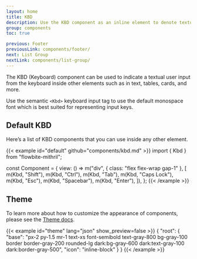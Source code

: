 ```yaml
---
layout: home
title: KBD
description: Use the KBD component as an inline element to denote textual user input from the keyboard inside paragraphs, tables, and other components
group: components
toc: true

previous: Footer
previousLink: components/footer/
next: List Group
nextLink: components/list-group/
---
```


The KBD (Keyboard) component can be used to indicate a textual user input from the keyboard inside other elements such as in text, tables, cards, and more.

Use the semantic `<Kbd>` keyboard input tag to use the default monospace font which is best suited for representing input keys.

## Default KBD

Here’s a list of KBD components that you can use inside any other element.

{{< example id="default" github="components/kbd.md" >}}
import { Kbd } from "flowbite-mithril";

const Component = {
  view: () =>
    m("div", { class: "flex flex-wrap gap-1" }, [
      m(Kbd, "Shift"),
      m(Kbd, "Ctrl"),
      m(Kbd, "Tab"),
      m(Kbd, "Caps Lock"),
      m(Kbd, "Esc"),
      m(Kbd, "Spacebar"),
      m(Kbd, "Enter"),
    ]),
};
{{< /example >}}

## Theme

To learn more about how to customize the appearance of components, please see the [Theme docs](https://patopesto.github.io/flowbite-mithril/customize/theme/).

{{< example id="theme" lang="json" show_preview=false >}}
{
  "root": {
    "base": "px-2 py-1.5 mr-1 text-xs font-semibold text-gray-800 bg-gray-100 border border-gray-200 rounded-lg dark:bg-gray-600 dark:text-gray-100 dark:border-gray-500",
    "icon": "inline-block"
  }
}
{{< /example >}}

